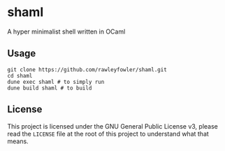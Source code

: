 # shaml
A hyper minimalist shell written in OCaml

## Usage
```
git clone https://github.com/rawleyfowler/shaml.git
cd shaml
dune exec shaml # to simply run
dune build shaml # to build
```

## License
This project is licensed under the GNU General Public License v3, please read the `LICENSE` file at the root of this
project to understand what that means.
